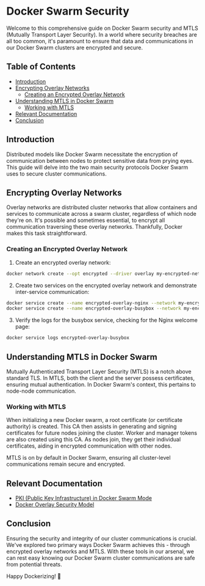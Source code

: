# Docker Swarm Security

Welcome to this comprehensive guide on Docker Swarm security and MTLS (Mutually Transport Layer Security). In a world where security breaches are all too common, it's paramount to ensure that data and communications in our Docker Swarm clusters are encrypted and secure.

## Table of Contents

- [Introduction](#introduction)
- [Encrypting Overlay Networks](#encrypting-overlay-networks)
   - [Creating an Encrypted Overlay Network](#creating-an-encrypted-overlay-network)
- [Understanding MTLS in Docker Swarm](#understanding-mtls-in-docker-swarm)
   - [Working with MTLS](#working-with-mtls)
- [Relevant Documentation](#relevant-documentation)
- [Conclusion](#conclusion)

## Introduction

Distributed models like Docker Swarm necessitate the encryption of communication between nodes to protect sensitive data from prying eyes. This guide will delve into the two main security protocols Docker Swarm uses to secure cluster communications. 

## Encrypting Overlay Networks

Overlay networks are distributed cluster networks that allow containers and services to communicate across a swarm cluster, regardless of which node they're on. It's possible and sometimes essential, to encrypt all communication traversing these overlay networks. Thankfully, Docker makes this task straightforward.

### Creating an Encrypted Overlay Network

1. Create an encrypted overlay network:

```bash
docker network create --opt encrypted --driver overlay my-encrypted-net
```

2. Create two services on the encrypted overlay network and demonstrate inter-service communication:

```bash
docker service create --name encrypted-overlay-nginx --network my-encrypted-net --replicas 3 nginx
docker service create --name encrypted-overlay-busybox --network my-encrypted-net radial/busyboxplus:curl sh -c 'curl encrypted-overlay-nginx && sleep 3600'
```

3. Verify the logs for the busybox service, checking for the Nginx welcome page:

```bash
docker service logs encrypted-overlay-busybox
```

## Understanding MTLS in Docker Swarm

Mutually Authenticated Transport Layer Security (MTLS) is a notch above standard TLS. In MTLS, both the client and the server possess certificates, ensuring mutual authentication. In Docker Swarm's context, this pertains to node-node communication.

### Working with MTLS

When initializing a new Docker swarm, a root certificate (or certificate authority) is created. This CA then assists in generating and signing certificates for future nodes joining the cluster. Worker and manager tokens are also created using this CA. As nodes join, they get their individual certificates, aiding in encrypted communication with other nodes.

MTLS is on by default in Docker Swarm, ensuring all cluster-level communications remain secure and encrypted.

## Relevant Documentation

- [PKI (Public Key Infrastructure) in Docker Swarm Mode](https://docs.docker.com/engine/swarm/how-swarm-mode-works/pki/)
- [Docker Overlay Security Model](https://docs.docker.com/v17.09/engine/userguide/networking/overlay-security-model/)

## Conclusion

Ensuring the security and integrity of our cluster communications is crucial. We've explored two primary ways Docker Swarm achieves this - through encrypted overlay networks and MTLS. With these tools in our arsenal, we can rest easy knowing our Docker Swarm cluster communications are safe from potential threats.

Happy Dockerizing! 🌱
